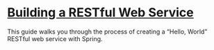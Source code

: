 # [Building a RESTful Web Service](https://spring.io/guides/gs/rest-service)

This guide walks you through the process of creating a “Hello, World” RESTful web service with Spring.
